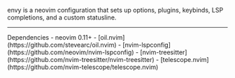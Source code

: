 envy is a neovim configuration that sets up options, plugins, keybinds, LSP completions, and a custom statusline.
<hr>
Dependencies
- neovim 0.11+
- [oil.nvim](https://github.com/stevearc/oil.nvim)
- [nvim-lspconfig](https://github.com/neovim/nvim-lspconfig)
- [nvim-treesitter](https://github.com/nvim-treesitter/nvim-treesitter)
- [telescope.nvim](https://github.com/nvim-telescope/telescope.nvim)

